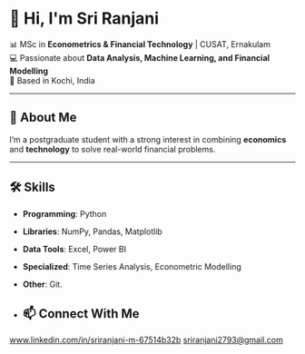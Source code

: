 # 👋 Hi, I'm Sri Ranjani

📊 MSc in **Econometrics & Financial Technology** | CUSAT, Ernakulam  
💻 Passionate about **Data Analysis, Machine Learning, and Financial Modelling**  
📍 Based in Kochi, India  

---

## 🚀 About Me
I’m a postgraduate student with a strong interest in combining **economics** and **technology** to solve real-world financial problems.  


---

## 🛠 Skills
- **Programming**: Python  
- **Libraries**: NumPy, Pandas, Matplotlib  
- **Data Tools**: Excel, Power BI  
- **Specialized**: Time Series Analysis, Econometric Modelling
- **Other**: Git.

- ## 📫 Connect With Me
www.linkedin.com/in/sriranjani-m-67514b32b
sriranjani2793@gmail.com


